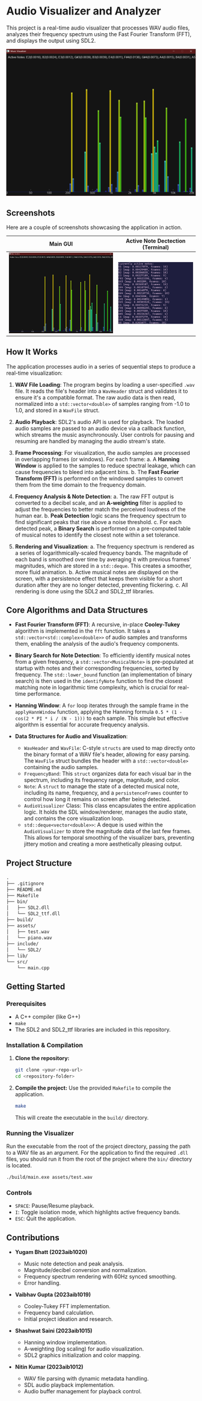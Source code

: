 # Audio Visualizer and Analyzer

This project is a real-time audio visualizer that processes WAV audio files, analyzes their frequency spectrum using the Fast Fourier Transform (FFT), and displays the output using SDL2.

![Visualizer Screenshot](./assets/GUI.png)

## Screenshots

Here are a couple of screenshots showcasing the application in action.

| Main GUI                                    | Active Note Dectection (Terminal)           |
| ------------------------------------------- | ------------------------------------------- |
| ![Visualizer GUI](./assets/GUI.png) | ![Terminal Output](./assets/active_notes_terminal.png) |

## How It Works

The application processes audio in a series of sequential steps to produce a real-time visualization:

1.  **WAV File Loading**: The program begins by loading a user-specified `.wav` file. It reads the file's header into a `WavHeader` struct and validates it to ensure it's a compatible format. The raw audio data is then read, normalized into a `std::vector<double>` of samples ranging from -1.0 to 1.0, and stored in a `WavFile` struct.

2.  **Audio Playback**: SDL2's audio API is used for playback. The loaded audio samples are passed to an audio device via a callback function, which streams the music asynchronously. User controls for pausing and resuming are handled by managing the audio stream's state.

3.  **Frame Processing**: For visualization, the audio samples are processed in overlapping frames (or windows). For each frame:
    a.  A **Hanning Window** is applied to the samples to reduce spectral leakage, which can cause frequencies to bleed into adjacent bins.
    b.  The **Fast Fourier Transform (FFT)** is performed on the windowed samples to convert them from the time domain to the frequency domain.

4.  **Frequency Analysis & Note Detection**:
    a.  The raw FFT output is converted to a decibel scale, and an **A-weighting** filter is applied to adjust the frequencies to better match the perceived loudness of the human ear.
    b.  **Peak Detection** logic scans the frequency spectrum to find significant peaks that rise above a noise threshold.
    c.  For each detected peak, a **Binary Search** is performed on a pre-computed table of musical notes to identify the closest note within a set tolerance.

5.  **Rendering and Visualization**:
    a.  The frequency spectrum is rendered as a series of logarithmically-scaled frequency bands. The magnitude of each band is smoothed over time by averaging it with previous frames' magnitudes, which are stored in a `std::deque`. This creates a smoother, more fluid animation.
    b.  Active musical notes are displayed on the screen, with a persistence effect that keeps them visible for a short duration after they are no longer detected, preventing flickering.
    c.  All rendering is done using the SDL2 and SDL2_ttf libraries.

## Core Algorithms and Data Structures

-   **Fast Fourier Transform (FFT)**: A recursive, in-place **Cooley-Tukey** algorithm is implemented in the `fft` function. It takes a `std::vector<std::complex<double>>` of audio samples and transforms them, enabling the analysis of the audio's frequency components.

-   **Binary Search for Note Detection**: To efficiently identify musical notes from a given frequency, a `std::vector<MusicalNote>` is pre-populated at startup with notes and their corresponding frequencies, sorted by frequency. The `std::lower_bound` function (an implementation of binary search) is then used in the `identifyNote` function to find the closest matching note in logarithmic time complexity, which is crucial for real-time performance.

-   **Hanning Window**: A `for` loop iterates through the sample frame in the `applyHannWindow` function, applying the Hanning formula `0.5 * (1 - cos(2 * PI * i / (N - 1)))` to each sample. This simple but effective algorithm is essential for accurate frequency analysis.

-   **Data Structures for Audio and Visualization**:
    -   `WavHeader` and `WavFile`: C-style `structs` are used to map directly onto the binary format of a WAV file's header, allowing for easy parsing. The `WavFile` struct bundles the header with a `std::vector<double>` containing the audio samples.
    -   `FrequencyBand`: This `struct` organizes data for each visual bar in the spectrum, including its frequency range, magnitude, and color.
    -   `Note`: A `struct` to manage the state of a detected musical note, including its name, frequency, and a `persistenceFrames` counter to control how long it remains on screen after being detected.
    -   `AudioVisualizer` Class: This class encapsulates the entire application logic. It holds the SDL window/renderer, manages the audio state, and contains the core visualization loop.
    -   `std::deque<vector<double>>`: A deque is used within the `AudioVisualizer` to store the magnitude data of the last few frames. This allows for temporal smoothing of the visualizer bars, preventing jittery motion and creating a more aesthetically pleasing output.

## Project Structure

```
.
├── .gitignore
├── README.md
├── Makefile
├── bin/
│   ├── SDL2.dll
│   └── SDL2_ttf.dll
├── build/
├── assets/
│   ├── test.wav
│   └── piano.wav
├── include/
│   └── SDL2/
├── lib/
└── src/
    └── main.cpp
```

## Getting Started

### Prerequisites

- A C++ compiler (like G++)
- `make`
- The SDL2 and SDL2_ttf libraries are included in this repository.

### Installation & Compilation

1.  **Clone the repository:**
    ```bash
    git clone <your-repo-url>
    cd <repository-folder>
    ```

2.  **Compile the project:**
    Use the provided `Makefile` to compile the application.
    ```bash
    make
    ```
    This will create the executable in the `build/` directory.

### Running the Visualizer

Run the executable from the root of the project directory, passing the path to a WAV file as an argument. For the application to find the required `.dll` files, you should run it from the root of the project where the `bin/` directory is located.

```bash
./build/main.exe assets/test.wav
```

### Controls

-   `SPACE`: Pause/Resume playback.
-   `I`: Toggle isolation mode, which highlights active frequency bands.
-   `ESC`: Quit the application.

## Contributions

-   **Yugam Bhatt (2023aib1020)**
    -   Music note detection and peak analysis.
    -   Magnitude/decibel conversion and normalization.
    -   Frequency spectrum rendering with 60Hz synced smoothing.
    -   Error handling.

-   **Vaibhav Gupta (2023aib1019)**
    -   Cooley-Tukey FFT implementation.
    -   Frequency band calculation.
    -   Initial project ideation and research.

-   **Shashwat Saini (2023aib1015)**
    -   Hanning window implementation.
    -   A-weighting (log scaling) for audio visualization.
    -   SDL2 graphics initialization and color mapping.

-   **Nitin Kumar (2023aib1012)**
    -   WAV file parsing with dynamic metadata handling.
    -   SDL audio playback implementation.
    -   Audio buffer management for playback control.